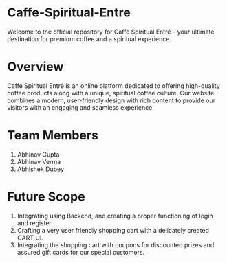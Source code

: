 # Caffe-Spiritual-Entre

Welcome to the official repository for Caffe Spiritual Entré – your ultimate destination for premium coffee and a spiritual experience.

# Overview
Caffe Spiritual Entré is an online platform dedicated to offering high-quality coffee products along with a unique, spiritual coffee culture. Our website combines a modern, user-friendly design with rich content to provide our visitors with an engaging and seamless experience.

# Team Members
1) Abhinav Gupta
2) Abhinav Verma
3) Abhishek Dubey

# Future Scope
1) Integrating using Backend, and creating a proper functioning of login and register.
2) Crafting a very user friendly shopping cart with a delicately created CART UI.
3) Integrating the shopping cart with coupons for discounted prizes and assured gift cards for our special customers.

